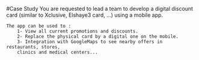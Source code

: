 #Case Study
	You are requested to lead a team to develop a digital discount card 
	(similar to Xclusive, Elshaye3 card, ...) using a mobile app.

	The app can be used to :
		1- View all current promotions and discounts.
		2- Replace the physical card by a digital one on the mobile.
		3- Integration with GoogleMaps to see nearby offers in restaurants, stores,
   		clinics and medical centers...
